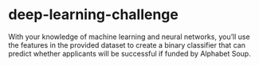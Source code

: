 # deep-learning-challenge
With your knowledge of machine learning and neural networks, you’ll use the features in the provided dataset to create a binary classifier that can predict whether applicants will be successful if funded by Alphabet Soup.
